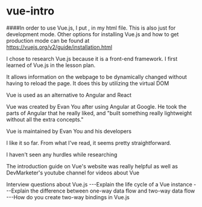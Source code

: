 # vue-intro

####In order to use Vue.js, I put <script src="https://unpkg.com/vue@2.5.2/dist/vue.js"></script>, in my html file. This is also just for development mode. Other options for installing Vue.js and how to get production mode can be found at https://vuejs.org/v2/guide/installation.html

I chose to research Vue.js because it is a front-end framework. I first learned of Vue.js in the lesson plan.

It allows information on the webpage to be dynamically changed without having to reload the page. It does this by utilizing the virtual DOM

Vue is used as an alternative to Angular and React

Vue was created by Evan You after using Angular at Google. He took the parts of Angular that he really liked, and "built something really lightweight without all the extra concepts."

Vue is maintained by Evan You and his developers

I like it so far. From what I've read, it seems pretty straightforward.

I haven't seen any hurdles while researching

The introduction guide on Vue's website was really helpful as well as DevMarketer's youtube channel for videos about Vue

Interview questions about Vue.js
---Explain the life cycle of a Vue instance
---Explain the difference between one-way data flow and two-way data flow
---How do you create two-way bindings in Vue.js
